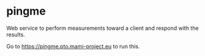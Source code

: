 # pingme
Web service to perform measurements toward a client and respond with the results.

Go to https://pingme.pto.mami-project.eu to run this.
